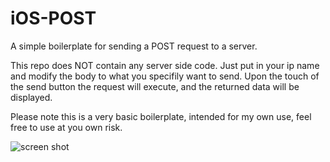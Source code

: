 iOS-POST
========

A simple boilerplate for sending a POST request to a server.

This repo does NOT contain any server side code. Just put in your ip name and modify the body to what you specifily want to send. Upon the touch of the send button the request will execute, and the returned data will be displayed.

Please note this is a very basic boilerplate, intended for my own use, feel free to use at you own risk.

![screen shot](https://raw.github.com/jrcunningham/iOS-POST/master/iOS%20Simulator%20Screen%20shot%20%20Aug%202014%2008.37.34.png)
